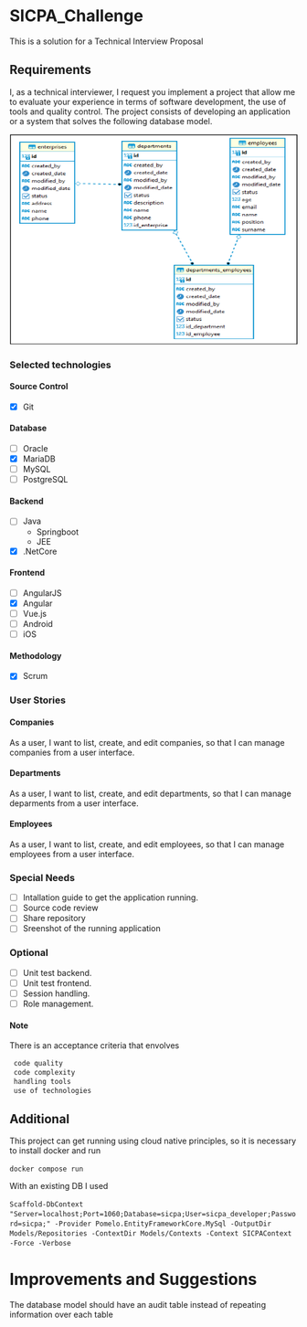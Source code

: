# SICPA_Challenge

This is a solution for a Technical Interview Proposal

## Requirements

I, as a technical interviewer, I request you implement a project that allow me to evaluate your experience in terms of software development, the use of tools and quality control.
The project consists of developing an application or a system that solves the following database model.

![Data Base Conceptual Model](Documents/Images/DBConceptualModel.png)

### Selected technologies

#### Source Control

- [x] Git

#### Database

- [ ] Oracle
- [x] MariaDB
- [ ] MySQL
- [ ] PostgreSQL

#### Backend

- [ ] Java
  - Springboot
  - JEE
- [x] .NetCore

#### Frontend

- [ ] AngularJS
- [x] Angular
- [ ] Vue.js
- [ ] Android
- [ ] iOS

#### Methodology

- [X] Scrum

### User Stories

#### Companies

As a user, I want to list, create, and edit companies, so that I can manage companies from a user interface.

#### Departments

As a user, I want to list, create, and edit departments, so that I can manage deparments from a user interface.

#### Employees

As a user, I want to list, create, and edit employees, so that I can manage employees from a user interface.

### Special Needs

- [ ] Intallation guide to get the application running.
- [ ] Source code review
- [ ] Share repository
- [ ] Sreenshot of the running application

### Optional

- [ ] Unit test backend.
- [ ] Unit test frontend.
- [ ] Session handling.
- [ ] Role management.

#### Note

There is an acceptance criteria that envolves

     code quality
     code complexity
     handling tools
     use of technologies

## Additional

This project can get running using cloud native principles, so it is necessary to install docker and run

`docker compose run`

With an existing DB I used

`Scaffold-DbContext "Server=localhost;Port=1060;Database=sicpa;User=sicpa_developer;Password=sicpa;" -Provider Pomelo.EntityFrameworkCore.MySql -OutputDir Models/Repositories -ContextDir Models/Contexts -Context SICPAContext -Force -Verbose`


# Improvements and Suggestions
The database model should have an audit table instead of repeating information over each table